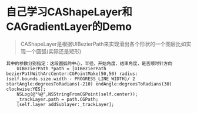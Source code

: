 # 自己学习CAShapeLayer和CAGradientLayer的Demo

> CAShapeLayer是根据UIBezierPath来实现滑出各个形状的一个图层比如实现一个圆弧(实际还是矩形)

    其中的参数分别指定：这段圆弧的中心，半径，开始角度，结束角度，是否顺时针方向
        UIBezierPath *path = [UIBezierPath bezierPathWithArcCenter:CGPointMake(50,50) radius:(self.bounds.size.width - PROGRESS_LINE_WIDTH)/ 2 startAngle:degreesToRadians(-210) endAngle:degreesToRadians(30) clockwise:YES];
        NSLog(@"%@",NSStringFromCGPoint(self.center));
        _trackLayer.path = path.CGPath;
        [self.layer addSublayer:_trackLayer];

